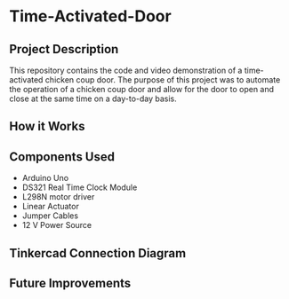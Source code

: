 # Time-Activated-Door
## Project Description
This repository contains the code and video demonstration of a time-activated chicken coup door. The purpose of this project was to automate the operation of a chicken coup door and allow for the door to open and close at the same time on a day-to-day basis. 
## How it Works
## Components Used 
- Arduino Uno
- DS321 Real Time Clock Module
- L298N motor driver
- Linear Actuator
- Jumper Cables
- 12 V Power Source
## Tinkercad Connection Diagram
## Future Improvements




